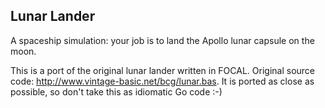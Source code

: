 Lunar Lander
-----------

A spaceship simulation: your job is to land the Apollo lunar capsule on the moon.

This is a port of the original lunar lander written in FOCAL. Original source code: http://www.vintage-basic.net/bcg/lunar.bas.  It is ported as close as possible, so don't take this as idiomatic Go code :-)

